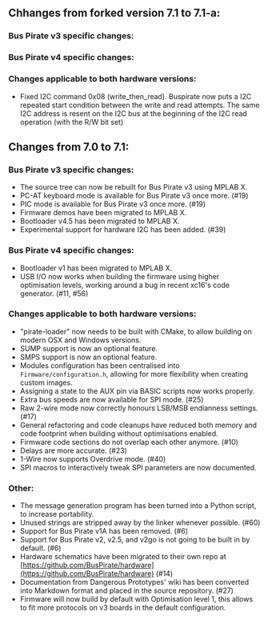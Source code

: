 ## Chhanges from forked version 7.1 to 7.1-a:

### Bus Pirate v3 specific changes:

### Bus Pirate v4 specific changes:

### Changes applicable to both hardware versions:
* Fixed I2C command 0x08 (write_then_read). Buspirate now puts a I2C repeated start condition between the write and read attempts. The same I2C address is resent on the I2C bus at the beginning of the I2C read operation (with the R/W bit set)

## Changes from 7.0 to 7.1:

### Bus Pirate v3 specific changes:

* The source tree can now be rebuilt for Bus Pirate v3 using MPLAB X.
* PC-AT keyboard mode is available for Bus Pirate v3 once more. (#19)
* PIC mode is available for Bus Pirate v3 once more. (#19)
* Firmware demos have been migrated to MPLAB X.
* Bootloader v4.5 has been migrated to MPLAB X.
* Experimental support for hardware I2C has been added. (#39)

### Bus Pirate v4 specific changes:

* Bootloader v1 has been migrated to MPLAB X.
* USB I/O now works when building the firmware using higher optimisation levels, working around a bug in recent xc16's code generator. (#11, #56)

### Changes applicable to both hardware versions:

* "pirate-loader" now needs to be built with CMake, to allow building on modern OSX and Windows versions.
* SUMP support is now an optional feature.
* SMPS support is now an optional feature.
* Modules configuration has been centralised into `Firmware/configuration.h`, allowing for more flexibility when creating custom images.
* Assigning a state to the AUX pin via BASIC scripts now works properly.
* Extra bus speeds are now available for SPI mode. (#25)
* Raw 2-wire mode now correctly honours LSB/MSB endianness settings. (#17)
* General refactoring and code cleanups have reduced both memory and code footprint when building without optimisations enabled.
* Firmware code sections do not overlap each other anymore. (#10)
* Delays are more accurate. (#23)
* 1-Wire now supports Overdrive mode. (#40)
* SPI macros to interactively tweak SPI parameters are now documented.

### Other:

* The message generation program has been turned into a Python script, to increase portability.
* Unused strings are stripped away by the linker whenever possible. (#60)
* Support for Bus Pirate v1A has been removed. (#6)
* Support for Bus Pirate v2, v2.5, and v2go is not going to be built in by default. (#6)
* Hardware schematics have been migrated to their own repo at [https://github.com/BusPirate/hardware](https://github.com/BusPirate/hardware) (#14)
* Documentation from Dangerous Prototypes' wiki has been converted into Markdown format and placed in the source repository. (#27)
* Firmware will now build by default with Optimisation level 1, this allows to fit more protocols on v3 boards in the default configuration.

